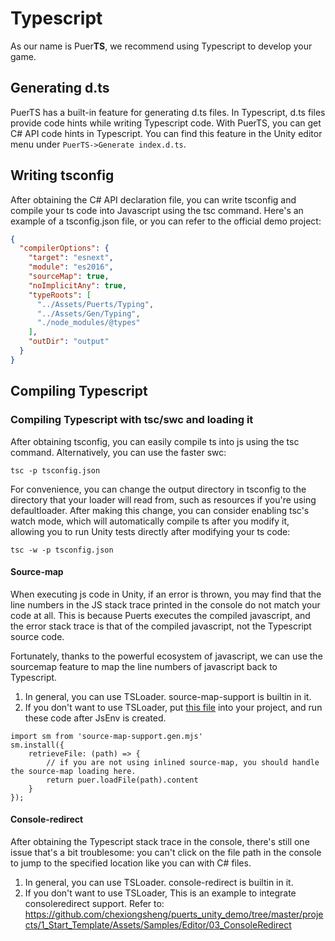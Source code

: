 # Typescript

As our name is Puer**TS**, we recommend using Typescript to develop your game.

## Generating d.ts

PuerTS has a built-in feature for generating d.ts files. In Typescript, d.ts files provide code hints while writing Typescript code. With PuerTS, you can get C# API code hints in Typescript. You can find this feature in the Unity editor menu under `PuerTS->Generate index.d.ts`.

## Writing tsconfig

After obtaining the C# API declaration file, you can write tsconfig and compile your ts code into Javascript using the tsc command. Here's an example of a tsconfig.json file, or you can refer to the official demo project:

```json
{
  "compilerOptions": {
    "target": "esnext",
    "module": "es2016",
    "sourceMap": true,
    "noImplicitAny": true,
    "typeRoots": [
      "../Assets/Puerts/Typing",
      "../Assets/Gen/Typing",
      "./node_modules/@types"
    ],
    "outDir": "output"
  }
}
```

## Compiling Typescript

### Compiling Typescript with tsc/swc and loading it

After obtaining tsconfig, you can easily compile ts into js using the tsc command. Alternatively, you can use the faster swc:

```shell
tsc -p tsconfig.json
```

For convenience, you can change the output directory in tsconfig to the directory that your loader will read from, such as resources if you're using defaultloader. After making this change, you can consider enabling tsc's watch mode, which will automatically compile ts after you modify it, allowing you to run Unity tests directly after modifying your ts code:

```shell
tsc -w -p tsconfig.json
```

#### Source-map

When executing js code in Unity, if an error is thrown, you may find that the line numbers in the JS stack trace printed in the console do not match your code at all. This is because Puerts executes the compiled javascript, and the error stack trace is that of the compiled javascript, not the Typescript source code.

Fortunately, thanks to the powerful ecosystem of javascript, we can use the sourcemap feature to map the line numbers of javascript back to Typescript.

1. In general, you can use TSLoader. source-map-support is builtin in it.
2. If you don't want to use TSLoader, put [this file](https://github.com/zombieyang/puerts-ts-loader/blob/main/upm/Editor/ConsoleRedirect/Typescripts/source-map-support.gen.mjs) into your project, and run these code after JsEnv is created.
```
import sm from 'source-map-support.gen.mjs'
sm.install({
    retrieveFile: (path) => {
        // if you are not using inlined source-map, you should handle the source-map loading here.
        return puer.loadFile(path).content
    }
});
```

#### Console-redirect

After obtaining the Typescript stack trace in the console, there's still one issue that's a bit troublesome: you can't click on the file path in the console to jump to the specified location like you can with C# files. 

1. In general, you can use TSLoader. console-redirect is builtin in it.
2. If you don't want to use TSLoader, This is an example to integrate consoleredirect support. Refer to: https://github.com/chexiongsheng/puerts_unity_demo/tree/master/projects/1_Start_Template/Assets/Samples/Editor/03_ConsoleRedirect
